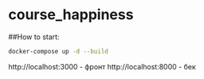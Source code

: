 # course_happiness
##How to start:
```bash
docker-compose up -d --build
```
http://localhost:3000 - фронт
http://localhost:8000 - бек

